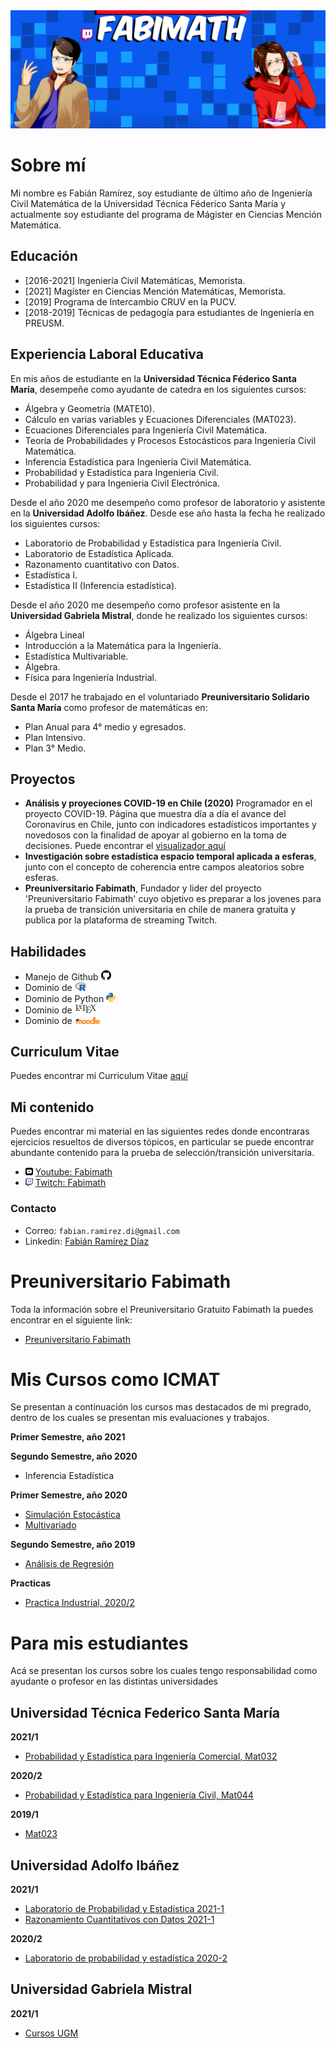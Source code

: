 [//]: <> (INICIO PAGÍNA DE FABIMATH)

<img src="f4.jpg" alt="drawing" />

# Sobre mí

Mi nombre es Fabián Ramírez, soy estudiante de último año de Ingeniería Civil Matemática de la Universidad Técnica Féderico Santa María y actualmente soy estudiante del programa de Mágister en Ciencias Mención Matemática.

## Educación

* [2016-2021] Ingeniería Civil Matemáticas, Memorista.
* [2021] Magíster en Ciencias Mención Matemáticas, Memorista.
* [2019] Programa de Intercambio CRUV en la PUCV.
* [2018-2019] Técnicas de pedagogía para estudiantes de Ingeniería en PREUSM.

## Experiencia Laboral Educativa

En mis años de estudiante en la **Universidad Técnica Féderico Santa María**, desempeñe como ayudante de catedra en los siguientes cursos:

* Álgebra y Geometría (MATE10).
* Cálculo en varias variables y Ecuaciones Diferenciales (MAT023).
* Ecuaciones Diferenciales para Ingeniería Civil Matemática.
* Teoría de Probabilidades y Procesos Estocásticos para Ingeniería Civil Matemática.
* Inferencia Estadística para Ingeniería Civil Matemática.
* Probabilidad y Estadística para Ingenieria Civil.
* Probabilidad y para Ingenieria Civil Electrónica.

Desde el año 2020 me desempeño como profesor de laboratorio y asistente en la **Universidad Adolfo Ibáñez**. Desde ese año hasta la fecha he realizado los siguientes cursos:

* Laboratorio de Probabilidad y Estadística para Ingeniería Civil.
* Laboratorio de Estadística Aplicada.
* Razonamento cuantitativo con Datos.
* Estadística I.
* Estadística II (Inferencia estadística).

Desde el año 2020 me desempeño como profesor asistente en la **Universidad Gabriela Mistral**, donde he realizado los siguientes cursos:

* Álgebra Lineal
* Introducción a la Matemática para la Ingeniería.
* Estadística Multivariable.
* Álgebra.
* Física para Ingeniería Industrial.

Desde el 2017 he trabajado en el voluntariado **Preuniversitario Solidario Santa María** como profesor de matemáticas en:

* Plan Anual para 4° medio y egresados.
* Plan Intensivo.
* Plan 3° Medio.

## Proyectos

* **Análisis y proyeciones COVID-19 en Chile (2020)** Programador en el proyecto COVID-19. Página que muestra día a día el avance del Coronavirus en Chile, junto con indicadores estadísticos importantes y novedosos con la finalidad de apoyar al gobierno en la toma de decisiones. Puede encontrar el [visualizador aquí](https://covid-19vis.cmm.uchile.cl/info)
* **Investigación sobre estadística espacio temporal aplicada a esferas**, junto con el concepto de coherencia entre campos aleatorios sobre esferas.
* **Preuniversitario Fabimath**, Fundador y lider del proyecto 'Preuniversitario Fabimath' cuyo objetivo es preparar a los jovenes
para la prueba de transición universitaria en chile de manera gratuita y publica por la plataforma de streaming Twitch.


## Habilidades

* Manejo de Github <img src="git_logo.svg" alt="drawing" width="16"/>
* Dominio de <img src="R_logo.svg" alt="drawing" width="18"/>
* Dominio de Python <img src="py_logo.svg" alt="drawing" width="15"/>
* Dominio de <img src="latex_logo.svg" alt="drawing" width="35"/>
* Dominio de <img src="moodle_logo.svg" alt="drawing" width="40"/>

## Curriculum Vitae

Puedes encontrar mi Curriculum Vitae [aquí](cv/main.pdf)

## Mi contenido

Puedes encontrar mi material en las siguientes redes donde encontraras ejercicios resueltos de diversos tópicos, en particular se puede encontrar abundante contenido para la prueba de selección/transición universitaria.

* <img src="yt_logo.svg" alt="drawing" width="12"/> [Youtube: Fabimath](https://youtube.com/c/fabimath/)
* <img src='twitch.svg' alt="drawing" width="12"/> [Twitch: Fabimath](https://twitch.tv/fabimath/)

### Contacto

* Correo: `fabian.ramirez.di@gmail.com`
* Linkedin: [Fabián Ramírez Díaz](https://www.linkedin.com/in/fabi%C3%A1n-ram%C3%ADrez-d%C3%ADaz-955761189/)

# Preuniversitario Fabimath

Toda la información sobre el Preuniversitario Gratuito Fabimath la puedes encontrar en el siguiente link:

* [Preuniversitario Fabimath](https://fabimath.github.io/preuniversitariofabimath/)

# Mis Cursos como ICMAT

Se presentan a continuación los cursos mas destacados de mi pregrado, dentro de los cuales se presentan mis evaluaciones y trabajos.

**Primer Semestre, año 2021**


**Segundo Semestre, año 2020**
* Inferencia Estadística 

**Primer Semestre, año 2020**
* [Simulación Estocástica](https://fabimath.github.io/Simulaci-n-Estoc-stica/)
* [Multivariado](https://fabimath.github.io/Multivariado/)

**Segundo Semestre, año 2019**
* [Análisis de Regresión](https://fabimath.github.io/Regresi-n/)

**Practicas**
* [Practica Industrial, 2020/2](https://fabimath.github.io/Practica/)

# Para mis estudiantes
Acá se presentan los cursos sobre los cuales tengo responsabilidad como ayudante o profesor en las distintas universidades
## Universidad Técnica Federico Santa María
**2021/1**
* [Probabilidad y Estadística para Ingeniería Comercial, Mat032](https://fabimath.github.io/MAT032-2021-1/)

**2020/2**
* [Probabilidad y Estadística para Ingeniería Civil, Mat044](https://fabimath.github.io/mat044/)

**2019/1**
* [Mat023](https://fabimath.github.io/MAT023/)

## Universidad Adolfo Ibáñez
**2021/1**
* [Laboratorio de Probabilidad y Estadística 2021-1](https://fabimath.github.io/LEC2021-1/)
* [Razonamiento Cuantitativos con Datos 2021-1](https://fabimath.github.io/RCD1-2021-1/)

**2020/2**
* [Laboratorio de probabilidad y estadística 2020-2](https://fabimath.github.io/LEC-PYE/)

## Universidad Gabriela Mistral
**2021/1**
* [Cursos UGM](https://fabimath.github.io/Gabriela-Mistral-2021-1/)
